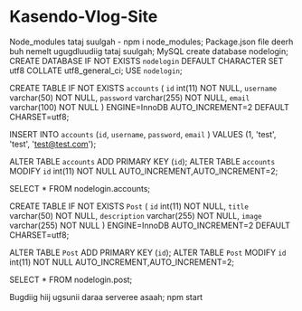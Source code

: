 # Kasendo-Vlog-Site
  Node_modules tataj suulgah - npm i node_modules;
  Package.json file deerh buh nemelt ugugdluudiig tataj suulgah;
  MySQL
  create database nodelogin;
  CREATE DATABASE IF NOT EXISTS `nodelogin` DEFAULT CHARACTER SET utf8 COLLATE utf8_general_ci;
USE `nodelogin`;

CREATE TABLE IF NOT EXISTS `accounts` (
  `id` int(11) NOT NULL,
  `username` varchar(50) NOT NULL,
  `password` varchar(255) NOT NULL,
  `email` varchar(100) NOT NULL
) ENGINE=InnoDB AUTO_INCREMENT=2 DEFAULT CHARSET=utf8;

INSERT INTO `accounts` (`id`, `username`, `password`, `email` ) VALUES (1, 'test', 'test', 'test@test.com');

ALTER TABLE `accounts` ADD PRIMARY KEY (`id`);
ALTER TABLE `accounts` MODIFY `id` int(11) NOT NULL AUTO_INCREMENT,AUTO_INCREMENT=2;

SELECT * FROM nodelogin.accounts;



CREATE TABLE IF NOT EXISTS `Post` (
  `id` int(11) NOT NULL,
  `title` varchar(50) NOT NULL,
  `description` varchar(255) NOT NULL,
  `image` varchar(255) NOT NULL
) ENGINE=InnoDB AUTO_INCREMENT=2 DEFAULT CHARSET=utf8;

ALTER TABLE `Post` ADD PRIMARY KEY (`id`);
ALTER TABLE `Post` MODIFY `id` int(11) NOT NULL AUTO_INCREMENT,AUTO_INCREMENT=2;

SELECT * FROM nodelogin.post;


Bugdiig hiij ugsunii daraa serveree asaah;     npm start
